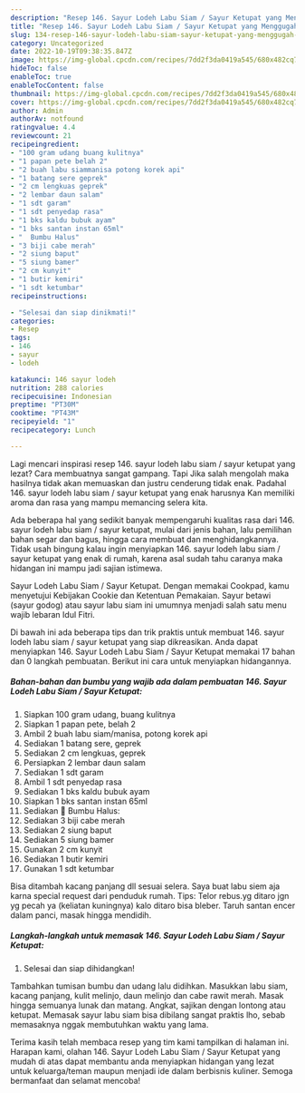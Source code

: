 ```yaml
---
description: "Resep 146. Sayur Lodeh Labu Siam / Sayur Ketupat yang Menggugah Selera, Buat Buka Puasa}"
title: "Resep 146. Sayur Lodeh Labu Siam / Sayur Ketupat yang Menggugah Selera, Buat Buka Puasa}"
slug: 134-resep-146-sayur-lodeh-labu-siam-sayur-ketupat-yang-menggugah-selera-buat-buka-puasa
category: Uncategorized
date: 2022-10-19T09:38:35.847Z
image: https://img-global.cpcdn.com/recipes/7dd2f3da0419a545/680x482cq70/146-sayur-lodeh-labu-siam-sayur-ketupat-foto-resep-utama.jpg
hideToc: false
enableToc: true
enableTocContent: false
thumbnail: https://img-global.cpcdn.com/recipes/7dd2f3da0419a545/680x482cq70/146-sayur-lodeh-labu-siam-sayur-ketupat-foto-resep-utama.jpg
cover: https://img-global.cpcdn.com/recipes/7dd2f3da0419a545/680x482cq70/146-sayur-lodeh-labu-siam-sayur-ketupat-foto-resep-utama.jpg
author: Admin
authorAv: notfound
ratingvalue: 4.4
reviewcount: 21
recipeingredient:
- "100 gram udang buang kulitnya"
- "1 papan pete belah 2"
- "2 buah labu siammanisa potong korek api"
- "1 batang sere geprek"
- "2 cm lengkuas geprek"
- "2 lembar daun salam"
- "1 sdt garam"
- "1 sdt penyedap rasa"
- "1 bks kaldu bubuk ayam"
- "1 bks santan instan 65ml"
- "  Bumbu Halus"
- "3 biji cabe merah"
- "2 siung baput"
- "5 siung bamer"
- "2 cm kunyit"
- "1 butir kemiri"
- "1 sdt ketumbar"
recipeinstructions:

- "Selesai dan siap dinikmati!"
categories:
- Resep
tags:
- 146
- sayur
- lodeh

katakunci: 146 sayur lodeh 
nutrition: 288 calories
recipecuisine: Indonesian
preptime: "PT30M"
cooktime: "PT43M"
recipeyield: "1"
recipecategory: Lunch

---
```



Lagi mencari inspirasi resep 146. sayur lodeh labu siam / sayur ketupat yang lezat? Cara membuatnya sangat gampang. Tapi Jika salah mengolah maka hasilnya tidak akan memuaskan dan justru cenderung tidak enak. Padahal 146. sayur lodeh labu siam / sayur ketupat yang enak harusnya Kan memiliki aroma dan rasa yang mampu memancing selera kita.


Ada beberapa hal yang sedikit banyak mempengaruhi kualitas rasa dari 146. sayur lodeh labu siam / sayur ketupat, mulai dari jenis bahan, lalu pemilihan bahan segar dan bagus, hingga cara membuat dan menghidangkannya. Tidak usah bingung kalau ingin menyiapkan 146. sayur lodeh labu siam / sayur ketupat yang enak di rumah, karena asal sudah tahu caranya maka hidangan ini mampu jadi sajian istimewa.

Sayur Lodeh Labu Siam / Sayur Ketupat. Dengan memakai Cookpad, kamu menyetujui Kebijakan Cookie dan Ketentuan Pemakaian. Sayur betawi (sayur godog) atau sayur labu siam ini umumnya menjadi salah satu menu wajib lebaran Idul Fitri.


Di bawah ini ada beberapa tips dan trik praktis untuk membuat 146. sayur lodeh labu siam / sayur ketupat yang siap dikreasikan. Anda dapat menyiapkan 146. Sayur Lodeh Labu Siam / Sayur Ketupat memakai 17 bahan dan 0 langkah pembuatan. Berikut ini cara untuk menyiapkan hidangannya.

<!--inarticleads1-->

##### Bahan-bahan dan bumbu yang wajib ada dalam pembuatan 146. Sayur Lodeh Labu Siam / Sayur Ketupat:

1. Siapkan 100 gram udang, buang kulitnya
1. Siapkan 1 papan pete, belah 2
1. Ambil 2 buah labu siam/manisa, potong korek api
1. Sediakan 1 batang sere, geprek
1. Sediakan 2 cm lengkuas, geprek
1. Persiapkan 2 lembar daun salam
1. Sediakan 1 sdt garam
1. Ambil 1 sdt penyedap rasa
1. Sediakan 1 bks kaldu bubuk ayam
1. Siapkan 1 bks santan instan 65ml
1. Sediakan  📎 Bumbu Halus:
1. Sediakan 3 biji cabe merah
1. Sediakan 2 siung baput
1. Sediakan 5 siung bamer
1. Gunakan 2 cm kunyit
1. Sediakan 1 butir kemiri
1. Gunakan 1 sdt ketumbar


Bisa ditambah kacang panjang dll sesuai selera. Saya buat labu siem aja karna special request dari penduduk rumah. Tips: Telor rebus.yg ditaro jgn yg pecah ya (keliatan kuningnya) kalo ditaro bisa bleber. Taruh santan encer dalam panci, masak hingga mendidih. 

<!--inarticleads2-->

##### Langkah-langkah untuk memasak 146. Sayur Lodeh Labu Siam / Sayur Ketupat:


1. Selesai dan siap dihidangkan!

Tambahkan tumisan bumbu dan udang lalu didihkan. Masukkan labu siam, kacang panjang, kulit melinjo, daun melinjo dan cabe rawit merah. Masak hingga semuanya lunak dan matang. Angkat, sajikan dengan lontong atau ketupat. Memasak sayur labu siam bisa dibilang sangat praktis lho, sebab memasaknya nggak membutuhkan waktu yang lama. 

Terima kasih telah membaca resep yang tim kami tampilkan di halaman ini. Harapan kami, olahan 146. Sayur Lodeh Labu Siam / Sayur Ketupat yang mudah di atas dapat membantu anda menyiapkan hidangan yang lezat untuk keluarga/teman maupun menjadi ide dalam berbisnis kuliner. Semoga bermanfaat dan selamat mencoba!
